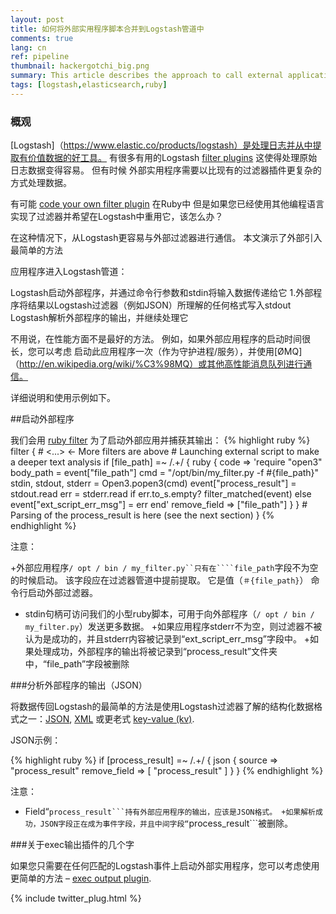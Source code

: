 ```yaml
---
layout: post
title: 如何将外部实用程序脚本合并到Logstash管道中
comments: true
lang: cn
ref: pipeline
thumbnail: hackergotchi_big.png
summary: This article describes the approach to call external applications from Logstash Pipeline and use their (JSON/XML/key-value) output in the further filtering process.
tags: [logstash,elasticsearch,ruby]
---
```


### 概观

[Logstash]（https://www.elastic.co/products/logstash）是处理日志并从中提取有价值数据的好工具。 有很多有用的Logstash
[filter plugins](https://www.elastic.co/guide/en/logstash/current/filter-plugins.html) 这使得处理原始日志数据变得容易。 但有时候
外部实用程序需要以比现有的过滤器插件更复杂的方式处理数据。

有可能 [code your own filter plugin](https://www.elastic.co/guide/en/logstash/current/_how_to_write_a_logstash_filter_plugin.html) 在Ruby中
但是如果您已经使用其他编程语言实现了过滤器并希望在Logstash中重用它，该怎么办？

在这种情况下，从Logstash更容易与外部过滤器进行通信。 本文演示了外部引入最简单的方法

应用程序进入Logstash管道：

Logstash启动外部程序，并通过命令行参数和stdin将输入数据传递给它
1.外部程序将结果以Logstash过滤器（例如JSON）所理解的任何格式写入stdout
Logstash解析外部程序的输出，并继续处理它

不用说，在性能方面不是最好的方法。
例如，如果外部应用程序的启动时间很长，您可以考虑
启动此应用程序一次（作为守护进程/服务），并使用[ØMQ]（http://en.wikipedia.org/wiki/%C3%98MQ）或其他高性能消息队列进行通信。

详细说明和使用示例如下。



##启动外部程序

我们会用 [ruby filter](https://www.elastic.co/guide/en/logstash/current/plugins-filters-ruby.html) 为了启动外部应用并捕获其输出：
{% highlight ruby %}
filter {
    # <...> <- More filters are above
    # Launching external script to make a deeper text analysis
    if [file_path] =~ /.+/ {
       ruby {
          code => 'require "open3"
                   body_path = event["file_path"]
                   cmd =  "/opt/bin/my_filter.py -f #{file_path}"
                   stdin, stdout, stderr = Open3.popen3(cmd)
                   event["process_result"] = stdout.read
                   err = stderr.read
                   if err.to_s.empty?
                     filter_matched(event)
                   else
                     event["ext_script_err_msg"] = err
                   end'
          remove_field => ["file_path"]
       }
    }
    # Parsing of the process_result is here (see the next section)
 }
{% endhighlight %}

注意：

+外部应用程序```/ opt / bin / my_filter.py``只有在````file_path```字段不为空的时候启动。 该字段应在过滤器管道中提前提取。 它是值（```＃{file_path}```）
命令行启动外部过滤器。
+ stdin句柄可访问我们的小型ruby脚本，可用于向外部程序（```/ opt / bin / my_filter.py```）发送更多数据。
+如果应用程序stderr不为空，则过滤器不被认为是成功的，并且stderr内容被记录到“ext_script_err_msg”字段中。
+如果处理成功，外部程序的输出将被记录到“process_result”文件夹中，“file_path”字段被删除

###分析外部程序的输出（JSON）

将数据传回Logstash的最简单的方法是使用Logstash过滤器了解的结构化数据格式之一：[JSON](https://www.elastic.co/guide/en/logstash/current/plugins-filters-json.html),
[XML](https://www.elastic.co/guide/en/logstash/current/plugins-filters-xml.html) 或更老式 [key-value (kv)](https://www.elastic.co/guide/en/logstash/current/plugins-filters-kv.html).


JSON示例：

{% highlight ruby %}
  if [process_result] =~ /.+/ {
       json {
          source => "process_result"
          remove_field => [ "process_result" ]
       }
    }
{% endhighlight %}

注意：

+ Field“`process_result```持有外部应用程序的输出，应该是JSON格式。
+如果解析成功，JSON字段正在成为事件字段，并且中间字段“`process_result```被删除。

###关于exec输出插件的几个字

如果您只需要在任何匹配的Logstash事件上启动外部实用程序，您可以考虑使用更简单的方法
– [exec output plugin](https://www.elastic.co/guide/en/logstash/current/plugins-outputs-exec.html).

{% include twitter_plug.html %}
